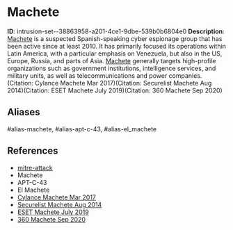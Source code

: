 # Machete

**ID**: intrusion-set--38863958-a201-4ce1-9dbe-539b0b6804e0
**Description**: [Machete](https://attack.mitre.org/groups/G0095) is a suspected Spanish-speaking cyber espionage group that has been active since at least 2010. It has primarily focused its operations within Latin America, with a particular emphasis on Venezuela, but also in the US, Europe, Russia, and parts of Asia. [Machete](https://attack.mitre.org/groups/G0095) generally targets high-profile organizations such as government institutions, intelligence services, and military units, as well as telecommunications and power companies.(Citation: Cylance Machete Mar 2017)(Citation: Securelist Machete Aug 2014)(Citation: ESET Machete July 2019)(Citation: 360 Machete Sep 2020)

## Aliases
#alias-machete, #alias-apt-c-43, #alias-el_machete

## References
- [mitre-attack](https://attack.mitre.org/groups/G0095)
- Machete
- APT-C-43
- El Machete
- [Cylance Machete Mar 2017](https://threatvector.cylance.com/en_us/home/el-machete-malware-attacks-cut-through-latam.html)
- [Securelist Machete Aug 2014](https://securelist.com/el-machete/66108/)
- [ESET Machete July 2019](https://www.welivesecurity.com/wp-content/uploads/2019/08/ESET_Machete.pdf)
- [360 Machete Sep 2020](https://blog.360totalsecurity.com/en/apt-c-43-steals-venezuelan-military-secrets-to-provide-intelligence-support-for-the-reactionaries-hpreact-campaign/)
